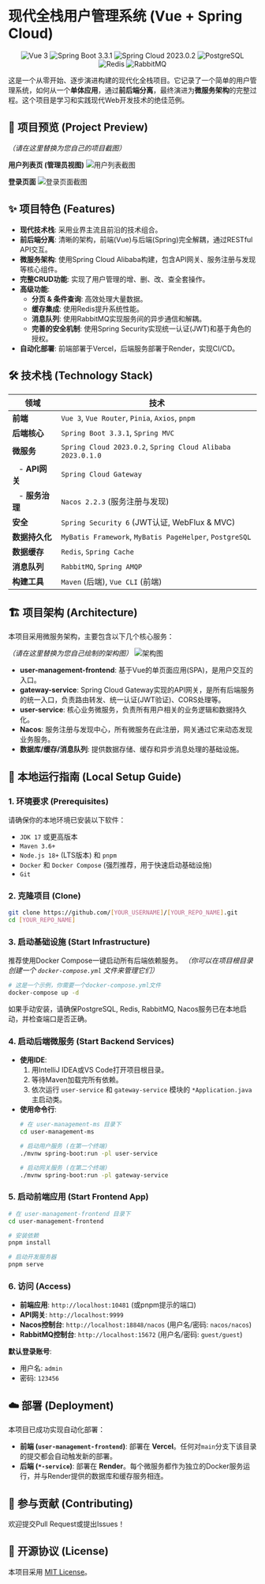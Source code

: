 # 现代全栈用户管理系统 (Vue + Spring Cloud)

<div align="center">
  <img src="https://img.shields.io/badge/Vue.js-3.x-4FC08D?style=for-the-badge&logo=vue.js" alt="Vue 3">
  <img src="https://img.shields.io/badge/Spring%20Boot-3.3.1-6DB33F?style=for-the-badge&logo=spring" alt="Spring Boot 3.3.1">
  <img src="https://img.shields.io/badge/Spring%20Cloud-2023.0.2-6DB33F?style=for-the-badge&logo=spring" alt="Spring Cloud 2023.0.2">
  <img src="https://img.shields.io/badge/PostgreSQL-15-4169E1?style=for-the-badge&logo=postgresql" alt="PostgreSQL">
  <img src="https://img.shields.io/badge/Redis-7.x-DC382D?style=for-the-badge&logo=redis" alt="Redis">
  <img src="https://img.shields.io/badge/RabbitMQ-3.12-FF6600?style=for-the-badge&logo=rabbitmq" alt="RabbitMQ">
</div>

这是一个从零开始、逐步演进构建的现代化全栈项目。它记录了一个简单的用户管理系统，如何从一个**单体应用**，通过**前后端分离**，最终演进为**微服务架构**的完整过程。这个项目是学习和实践现代Web开发技术的绝佳范例。

## 📸 项目预览 (Project Preview)

*（请在这里替换为您自己的项目截图）*

**用户列表页 (管理员视图)**
![用户列表截图](https://raw.githubusercontent.com/your-username/your-repo-name/main/docs/images/user-list-view.png)

**登录页面**
![登录页面截图](https://raw.githubusercontent.com/your-username/your-repo-name/main/docs/images/login-view.png)


## ✨ 项目特色 (Features)

- **现代技术栈**: 采用业界主流且前沿的技术组合。
- **前后端分离**: 清晰的架构，前端(Vue)与后端(Spring)完全解耦，通过RESTful API交互。
- **微服务架构**: 使用Spring Cloud Alibaba构建，包含API网关、服务注册与发现等核心组件。
- **完整CRUD功能**: 实现了用户管理的增、删、改、查全套操作。
- **高级功能**:
    - **分页 & 条件查询**: 高效处理大量数据。
    - **缓存集成**: 使用Redis提升系统性能。
    - **消息队列**: 使用RabbitMQ实现服务间的异步通信和解耦。
    - **完善的安全机制**: 使用Spring Security实现统一认证(JWT)和基于角色的授权。
- **自动化部署**: 前端部署于Vercel，后端服务部署于Render，实现CI/CD。

## 🛠️ 技术栈 (Technology Stack)

| 领域           | 技术                                                         |
| -------------- | ------------------------------------------------------------ |
| **前端**       | `Vue 3`, `Vue Router`, `Pinia`, `Axios`, `pnpm`              |
| **后端核心**   | `Spring Boot 3.3.1`, `Spring MVC`                            |
| **微服务**     | `Spring Cloud 2023.0.2`, `Spring Cloud Alibaba 2023.0.1.0`   |
|    - **API网关** | `Spring Cloud Gateway`                                       |
|    - **服务治理** | `Nacos 2.2.3` (服务注册与发现)                           |
| **安全**       | `Spring Security 6` (JWT认证, WebFlux & MVC)               |
| **数据持久化** | `MyBatis Framework`, `MyBatis PageHelper`, `PostgreSQL`      |
| **数据缓存**   | `Redis`, `Spring Cache`                                      |
| **消息队列**   | `RabbitMQ`, `Spring AMQP`                                    |
| **构建工具**   | `Maven` (后端), `Vue CLI` (前端)                           |

## 🏗️ 项目架构 (Architecture)

本项目采用微服务架构，主要包含以下几个核心服务：

*（请在这里替换为您自己绘制的架构图）*
![架构图](https://raw.githubusercontent.com/your-username/your-repo-name/main/docs/images/architecture.png)

- **user-management-frontend**: 基于Vue的单页面应用(SPA)，是用户交互的入口。
- **gateway-service**: Spring Cloud Gateway实现的API网关，是所有后端服务的统一入口，负责路由转发、统一认证(JWT验证)、CORS处理等。
- **user-service**: 核心业务微服务，负责所有用户相关的业务逻辑和数据持久化。
- **Nacos**: 服务注册与发现中心，所有微服务在此注册，网关通过它来动态发现业务服务。
- **数据库/缓存/消息队列**: 提供数据存储、缓存和异步消息处理的基础设施。

## 🚀 本地运行指南 (Local Setup Guide)

### 1. 环境要求 (Prerequisites)

请确保你的本地环境已安装以下软件：
- `JDK 17` 或更高版本
- `Maven 3.6+`
- `Node.js 18+` (LTS版本) 和 `pnpm`
- `Docker` 和 `Docker Compose` (强烈推荐，用于快速启动基础设施)
- `Git`

### 2. 克隆项目 (Clone)

```bash
git clone https://github.com/[YOUR_USERNAME]/[YOUR_REPO_NAME].git
cd [YOUR_REPO_NAME]
```

### 3. 启动基础设施 (Start Infrastructure)

推荐使用Docker Compose一键启动所有后端依赖服务。
*（你可以在项目根目录创建一个 `docker-compose.yml` 文件来管理它们）*

```bash
# 这是一个示例，你需要一个docker-compose.yml文件
docker-compose up -d
```
如果手动安装，请确保PostgreSQL, Redis, RabbitMQ, Nacos服务已在本地启动，并检查端口是否正确。

### 4. 启动后端微服务 (Start Backend Services)

*   **使用IDE**:
    1.  用IntelliJ IDEA或VS Code打开项目根目录。
    2.  等待Maven加载完所有依赖。
    3.  依次运行 `user-service` 和 `gateway-service` 模块的 `*Application.java`主启动类。
*   **使用命令行**:
    ```bash
    # 在 user-management-ms 目录下
    cd user-management-ms
    
    # 启动用户服务 (在第一个终端)
    ./mvnw spring-boot:run -pl user-service
    
    # 启动网关服务 (在第二个终端)
    ./mvnw spring-boot:run -pl gateway-service
    ```

### 5. 启动前端应用 (Start Frontend App)

```bash
# 在 user-management-frontend 目录下
cd user-management-frontend

# 安装依赖
pnpm install

# 启动开发服务器
pnpm serve
```

### 6. 访问 (Access)

- **前端应用**: `http://localhost:10481` (或pnpm提示的端口)
- **API网关**: `http://localhost:9999`
- **Nacos控制台**: `http://localhost:18848/nacos` (用户名/密码: `nacos/nacos`)
- **RabbitMQ控制台**: `http://localhost:15672` (用户名/密码: `guest/guest`)

**默认登录账号**:
- 用户名: `admin`
- 密码: `123456`

## ☁️ 部署 (Deployment)

本项目已成功实现自动化部署：
- **前端 (`user-management-frontend`)**: 部署在 **Vercel**。任何对`main`分支下该目录的提交都会自动触发新的部署。
- **后端 (`*-service`)**: 部署在 **Render**。每个微服务都作为独立的Docker服务运行，并与Render提供的数据库和缓存服务相连。

## 🤝 参与贡献 (Contributing)

欢迎提交Pull Request或提出Issues！

## 📄 开源协议 (License)

本项目采用 [MIT License](LICENSE)。